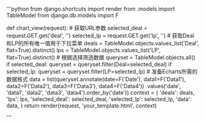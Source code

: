 '''python
from django.shortcuts import render
from .models import TableModel
from django.db.models import F

def chart_view(request):
    # 获取URL参数
    selected_deal = request.GET.get('deal', '')
    selected_lp = request.GET.get('lp', '')
    # 获取Deal和LP的所有唯一值用于下拉菜单
    deals = TableModel.objects.values_list('Deal', flat=True).distinct()
    lps = TableModel.objects.values_list('LP', flat=True).distinct()
    # 根据选择筛选数据
    queryset = TableModel.objects.all()
    if selected_deal:
        queryset = queryset.filter(Deal=selected_deal)
    if selected_lp:
        queryset = queryset.filter(LP=selected_lp)
    # 准备Echarts所需的数据格式
    data = list(queryset.annotate(date=F('Date'), data1=F('Data1'), data2=F('Data2'), data3=F('Data3'), data4=F('Data4'))
                 .values('date', 'data1', 'data2', 'data3', 'data4').order_by('date'))
    context = {
        'deals': deals,
        'lps': lps,
        'selected_deal': selected_deal,
        'selected_lp': selected_lp,
        'data': data,
    }
    return render(request, 'your_template.html', context)

'''
